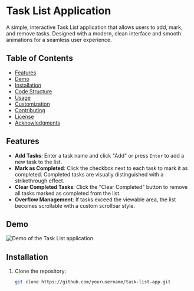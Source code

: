 # Task List Application

A simple, interactive Task List application that allows users to add, mark, and remove tasks. Designed with a modern, clean interface and smooth animations for a seamless user experience.

## Table of Contents

- [Features](#features)
- [Demo](#demo)
- [Installation](#installation)
- [Code Structure](#code-structure)
- [Usage](#usage)
- [Customization](#customization)
- [Contributing](#contributing)
- [License](#license)
- [Acknowledgments](#acknowledgments)

## Features

- **Add Tasks**: Enter a task name and click "Add" or press `Enter` to add a new task to the list.
- **Mark as Completed**: Click the checkbox next to each task to mark it as completed. Completed tasks are visually distinguished with a strikethrough effect.
- **Clear Completed Tasks**: Click the "Clear Completed" button to remove all tasks marked as completed from the list.
- **Overflow Management**: If tasks exceed the viewable area, the list becomes scrollable with a custom scrollbar style.

## Demo

![Demo of the Task List application](demo.gif) <!-- Include a GIF or screenshot of the app if available -->

## Installation

1. Clone the repository:
   ```bash
   git clone https://github.com/yourusername/task-list-app.git
